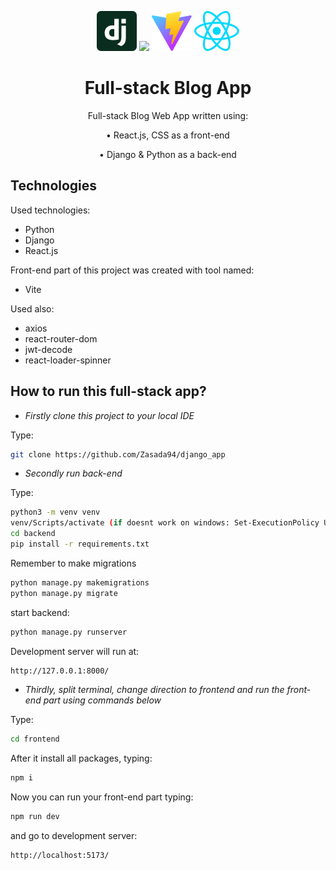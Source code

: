 <p align="center">
    <img src="./frontend/src/assets/django.svg" height="64"/>
    <img src="https://www.python.org/static/img/python-logo.png" height="64"/>
    <img src="./frontend/public/vite.svg" height="64"/>
    <img src="./frontend/src/assets/react.svg" height="64"/>
</p>

<h1 align="center">Full-stack Blog App</h1>

<p align="center">Full-stack Blog Web App written using:</p>
<p align="center" style="margin: 0;">• React.js, CSS as a front-end</p>
<p align="center">• Django & Python as a back-end</p>

## Technologies

Used technologies:

- Python
- Django
- React.js

Front-end part of this project was created with tool named:

- Vite

Used also:

- axios
- react-router-dom
- jwt-decode
- react-loader-spinner

## How to run this full-stack app?

- _Firstly clone this project to your local IDE_

Type:

```bash
git clone https://github.com/Zasada94/django_app
```

- _Secondly run back-end_

Type:

```bash
python3 -m venv venv
venv/Scripts/activate (if doesnt work on windows: Set-ExecutionPolicy Unrestricted -Scope Process)
cd backend
pip install -r requirements.txt
```

Remember to make migrations

```bash
python manage.py makemigrations
python manage.py migrate
```

start backend:

```bash
python manage.py runserver
```

Development server will run at:

```bash
http://127.0.0.1:8000/
```

- _Thirdly, split terminal, change direction to frontend and run the front-end part using commands below_

Type:

```bash
cd frontend
```

After it install all packages, typing:

```bash
npm i
```

Now you can run your front-end part typing:

```bash
npm run dev
```

and go to development server:

```bash
http://localhost:5173/
```
